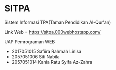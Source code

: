 # SITPA
Sistem Informasi TPA(Taman Pendidikan Al-Qur'an)

Link Web = https://sitpa.000webhostapp.com/

UAP Pemrograman WEB

- 2017051015  Safiira Rahmah Linisa
- 2057051006  Siti Nabila
- 2057051014  Kania Ratu Syifa Az-Zahra
